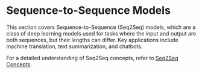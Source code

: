 # Sequence-to-Sequence Models

This section covers Sequence-to-Sequence (Seq2Seq) models, which are a class of deep learning models used for tasks where the input and output are both sequences, but their lengths can differ. Key applications include machine translation, text summarization, and chatbots.

For a detailed understanding of Seq2Seq concepts, refer to [Seq2Seq Concepts](seq2seq_concepts.md).